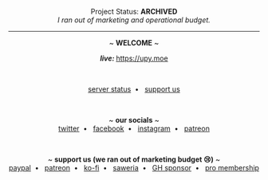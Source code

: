 <p align="center">
  Project Status: <b>ARCHIVED</b><br>
  <i>I ran out of marketing and operational budget.</i>
</p>

<hr>

<p align="center">
  ~ <b>WELCOME</b> ~
</p>

<p align="center">
<b><i>live: </i></b><a target="_blank" href="https://upy.moe">https://upy.moe</a>

</p>
<br>
<p align="center">
<!--   <a target="_blank" href="https://card.upy.moe">user profile card</a>&nbsp; • &nbsp; -->
<!--   <a target="_blank" href="https://dev.upy.moe">community dev space</a>&nbsp; • &nbsp; -->
  <a target="_blank" href="https://upy.betteruptime.com/">server status</a>&nbsp; • &nbsp;
  <a target="_blank" href="https://upy.moe/support-us">support us</a>
</p>

<br>

<p align="center">
  ~ <b>our socials</b> ~
  <br>
  <a target="_blank" href="https://twitter.com/upydotmoe">twitter</a>&nbsp; • &nbsp;
  <a target="_blank" href="https://facebook.com/upydotmoe">facebook</a>&nbsp; • &nbsp;
  <a target="_blank" href="https://instagram.com/upy.moe">instagram</a>&nbsp; • &nbsp;
  <a target="_blank" href="https://patreon.com/upydotmoe">patreon</a>
  <!-- <a target="_blank" href="#">discord</a> -->
</p>

<br>

<p align="center">
  ~ <b>support us (we ran out of marketing budget 😢)</b> ~
  <br>
  <a target="_blank" href="https://www.paypal.com/paypalme/noric1902">paypal</a>&nbsp; • &nbsp;
  <a target="_blank" href="https://patreon.com/upydotmoe">patreon</a>&nbsp; • &nbsp;
  <a target="_blank" href="https://ko-fi.com/upydotmoe">ko-fi</a>&nbsp; • &nbsp;
  <a target="_blank" href="https://saweria.co/upydotmoe">saweria</a>&nbsp; • &nbsp;
  <a target="_blank" href="https://github.com/sponsors/upydotmoe">GH sponsor</a>&nbsp; • &nbsp;
  <a target="_blank" href="https://upy.moe/pro">pro membership</a>
</p>
